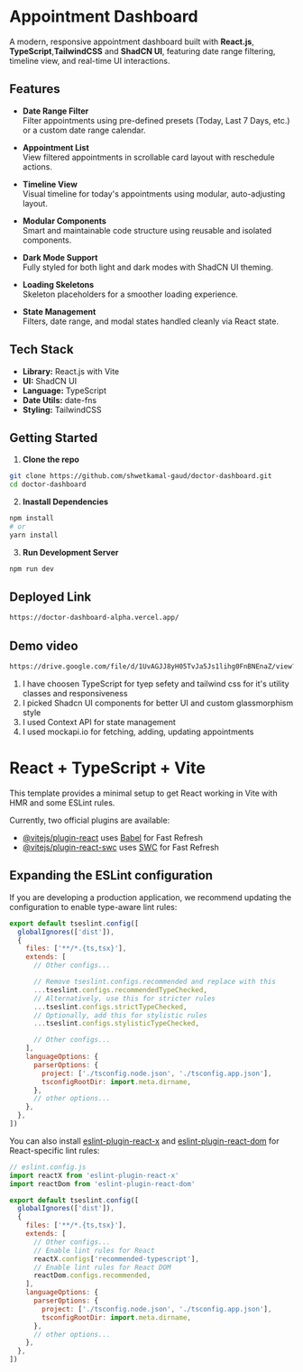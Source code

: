 # Appointment Dashboard

A modern, responsive appointment dashboard built with **React.js**, **TypeScript**,**TailwindCSS** and **ShadCN UI**, featuring date range filtering, timeline view, and real-time UI interactions.

## Features

- **Date Range Filter**  
  Filter appointments using pre-defined presets (Today, Last 7 Days, etc.) or a custom date range calendar.

- **Appointment List**  
  View filtered appointments in scrollable card layout with reschedule actions.

- **Timeline View**  
  Visual timeline for today's appointments using modular, auto-adjusting layout.

- **Modular Components**  
  Smart and maintainable code structure using reusable and isolated components.

- **Dark Mode Support**  
  Fully styled for both light and dark modes with ShadCN UI theming.

- **Loading Skeletons**  
  Skeleton placeholders for a smoother loading experience.

- **State Management**  
  Filters, date range, and modal states handled cleanly via React state.

## Tech Stack

- **Library:** React.js with Vite
- **UI:** ShadCN UI
- **Language:** TypeScript
- **Date Utils:** date-fns
- **Styling:** TailwindCSS


## Getting Started

1. **Clone the repo**
  ```bash
  git clone https://github.com/shwetkamal-gaud/doctor-dashboard.git
  cd doctor-dashboard
  ```
2. **Inastall Dependencies**
  ```bash
  npm install
  # or
  yarn install
  ```
3. **Run Development Server**
  ```bash
  npm run dev
  ```

## Deployed Link
```bash
https://doctor-dashboard-alpha.vercel.app/
```
## Demo video
```bash
https://drive.google.com/file/d/1UvAGJJ8yH05TvJa5Js1lihg0FnBNEnaZ/view?usp=sharing
```

1. I have choosen TypeScript for tyep sefety and tailwind css for it's utility classes and responsiveness
2. I picked Shadcn UI components for better UI and custom glassmorphism style
3. I used Context API for state management
4. I used mockapi.io for fetching, adding, updating appointments


# React + TypeScript + Vite

This template provides a minimal setup to get React working in Vite with HMR and some ESLint rules.

Currently, two official plugins are available:

- [@vitejs/plugin-react](https://github.com/vitejs/vite-plugin-react/blob/main/packages/plugin-react) uses [Babel](https://babeljs.io/) for Fast Refresh
- [@vitejs/plugin-react-swc](https://github.com/vitejs/vite-plugin-react/blob/main/packages/plugin-react-swc) uses [SWC](https://swc.rs/) for Fast Refresh

## Expanding the ESLint configuration

If you are developing a production application, we recommend updating the configuration to enable type-aware lint rules:

```js
export default tseslint.config([
  globalIgnores(['dist']),
  {
    files: ['**/*.{ts,tsx}'],
    extends: [
      // Other configs...

      // Remove tseslint.configs.recommended and replace with this
      ...tseslint.configs.recommendedTypeChecked,
      // Alternatively, use this for stricter rules
      ...tseslint.configs.strictTypeChecked,
      // Optionally, add this for stylistic rules
      ...tseslint.configs.stylisticTypeChecked,

      // Other configs...
    ],
    languageOptions: {
      parserOptions: {
        project: ['./tsconfig.node.json', './tsconfig.app.json'],
        tsconfigRootDir: import.meta.dirname,
      },
      // other options...
    },
  },
])
```

You can also install [eslint-plugin-react-x](https://github.com/Rel1cx/eslint-react/tree/main/packages/plugins/eslint-plugin-react-x) and [eslint-plugin-react-dom](https://github.com/Rel1cx/eslint-react/tree/main/packages/plugins/eslint-plugin-react-dom) for React-specific lint rules:

```js
// eslint.config.js
import reactX from 'eslint-plugin-react-x'
import reactDom from 'eslint-plugin-react-dom'

export default tseslint.config([
  globalIgnores(['dist']),
  {
    files: ['**/*.{ts,tsx}'],
    extends: [
      // Other configs...
      // Enable lint rules for React
      reactX.configs['recommended-typescript'],
      // Enable lint rules for React DOM
      reactDom.configs.recommended,
    ],
    languageOptions: {
      parserOptions: {
        project: ['./tsconfig.node.json', './tsconfig.app.json'],
        tsconfigRootDir: import.meta.dirname,
      },
      // other options...
    },
  },
])
```
